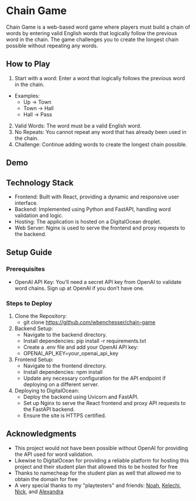 # Chain Game

Chain Game is a web-based word game where players must build a chain of words by entering valid English words that logically follow the previous word in the chain. The game challenges you to create the longest chain possible without repeating any words.

## How to Play

1. Start with a word: Enter a word that logically follows the previous word in the chain.
- Examples:
    - Up → Town
    - Town → Hall
    - Hall → Pass
2. Valid Words: The word must be a valid English word.
3. No Repeats: You cannot repeat any word that has already been used in the chain.
4. Challenge: Continue adding words to create the longest chain possible.

## Demo


## Technology Stack

* Frontend: Built with React, providing a dynamic and responsive user interface.
* Backend: Implemented using Python and FastAPI, handling word validation and logic.
* Hosting: The application is hosted on a DigitalOcean droplet.
* Web Server: Nginx is used to serve the frontend and proxy requests to the backend.

## Setup Guide

### Prerequisites

* OpenAI API Key: You’ll need a secret API key from OpenAI to validate word chains. Sign up at OpenAI if you don’t have one.

### Steps to Deploy

1.	Clone the Repository:
    * git clone https://github.com/wbenchesser/chain-game
2.	Backend Setup:
    * Navigate to the backend directory.
    * Install dependencies: pip install -r requirements.txt
	* Create a .env file and add your OpenAI API key:
	* OPENAI_API_KEY=your_openai_api_key
3.	Frontend Setup:
    * Navigate to the frontend directory.
	* Install dependencies: npm install
	* Update any necessary configuration for the API endpoint if deploying on a different server.
4.	Deploying to DigitalOcean:
	* Deploy the backend using Uvicorn and FastAPI.
	* Set up Nginx to serve the React frontend and proxy API requests to the FastAPI backend.
	* Ensure the site is HTTPS certified.


## Acknowledgments

* This project would not have been possible without OpenAI for providing the API used for word validation.
* Likewise to DigitalOcean for providing a reliable platform for hosting this project and their student plan that allowed this to be hosted for free
* Thanks to namecheap for the student plan as well that allowed me to obtain the domain for free
* A very special thanks to my "playtesters" and friends: [Noah](https://github.com/noahsmiths), [Kelechi](https://github.com/ukpabik), [Nick](https://www.instagram.com/nick_roberts12), and [Alexandra](https://github.com/alexandramarum)
    
    